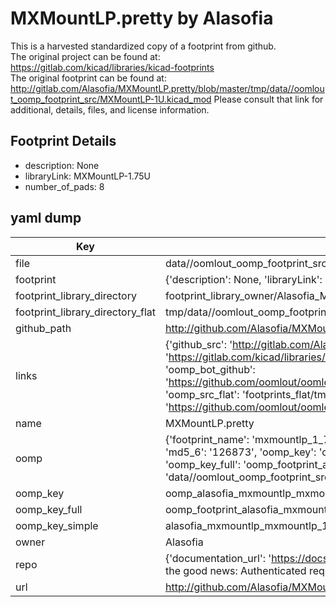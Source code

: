 # MXMountLP.pretty by Alasofia  
This is a harvested standardized copy of a footprint from github.  
The original project can be found at:  
https://gitlab.com/kicad/libraries/kicad-footprints  
The original footprint can be found at:
http://gitlab.com/Alasofia/MXMountLP.pretty/blob/master/tmp/data//oomlout_oomp_footprint_src/MXMountLP-1U.kicad_mod
Please consult that link for additional, details, files, and license information.  
## Footprint Details
* description: None  
* libraryLink: MXMountLP-1.75U  
* number_of_pads: 8  
## yaml dump  
| Key | Value |  
| --- | --- |  
| file | data//oomlout_oomp_footprint_src/MXMountLP.pretty/MXMountLP-1.75U.kicad_mod |  
| footprint | {'description': None, 'libraryLink': 'MXMountLP-1.75U', 'number_of_pads': 8} |  
| footprint_library_directory | footprint_library_owner/Alasofia_MXMountLP.pretty |  
| footprint_library_directory_flat | tmp/data//oomlout_oomp_footprint_src/footprints_flat/alasofia_mxmountlp_mxmountlp_1_75u/working |  
| github_path | http://github.com/Alasofia/MXMountLP.pretty/blob/master/tmp/data//oomlout_oomp_footprint_src/MXMountLP-1.75U.kicad_mod |  
| links | {'github_src': 'http://gitlab.com/Alasofia/MXMountLP.pretty/blob/master/tmp/data//oomlout_oomp_footprint_src/MXMountLP-1U.kicad_mod', 'github_src_repo': 'https://gitlab.com/kicad/libraries/kicad-footprints', 'oomp_bot': 'tmp/data//oomlout_oomp_footprint_src/footprints/alasofia_mxmountlp_mxmountlp_1_75u/working', 'oomp_bot_github': 'https://github.com/oomlout/oomlout_oomp_footprint_bot/tree/main/tmp/data//oomlout_oomp_footprint_src/footprints/alasofia_mxmountlp_mxmountlp_1_75u/working', 'oomp_src_flat': 'footprints_flat/tmp/data//oomlout_oomp_footprint_src/footprints_flat/alasofia_mxmountlp_mxmountlp_1_75u/working', 'oomp_src_flat_github': 'https://github.com/oomlout/oomlout_oomp_footprint_src/tree/main/tmp/data//oomlout_oomp_footprint_src/footprints_flat/alasofia_mxmountlp_mxmountlp_1_75u/working'} |  
| name | MXMountLP.pretty |  
| oomp | {'footprint_name': 'mxmountlp_1_75u', 'library_name': 'mxmountlp', 'md5': '12687318f8150d92ca78bb04ed36528d', 'md5_10': '12687318f8', 'md5_5': '12687', 'md5_6': '126873', 'oomp_key': 'oomp_alasofia_mxmountlp_mxmountlp_1_75u', 'oomp_key_extra': 'oomp_footprint_alasofia_mxmountlp_mxmountlp_1_75u', 'oomp_key_full': 'oomp_footprint_alasofia_mxmountlp_mxmountlp_1_75u_126873', 'oomp_key_simple': 'alasofia_mxmountlp_mxmountlp_1_75u', 'original_filename': 'data//oomlout_oomp_footprint_src/MXMountLP.pretty/MXMountLP-1.75U.kicad_mod', 'owner_name': 'alasofia'} |  
| oomp_key | oomp_alasofia_mxmountlp_mxmountlp_1_75u |  
| oomp_key_full | oomp_footprint_alasofia_mxmountlp_mxmountlp_1_75u |  
| oomp_key_simple | alasofia_mxmountlp_mxmountlp_1_75u |  
| owner | Alasofia |  
| repo | {'documentation_url': 'https://docs.github.com/rest/overview/resources-in-the-rest-api#rate-limiting', 'message': "API rate limit exceeded for 84.66.142.224. (But here's the good news: Authenticated requests get a higher rate limit. Check out the documentation for more details.)"} |  
| url | http://github.com/Alasofia/MXMountLP.pretty |  

